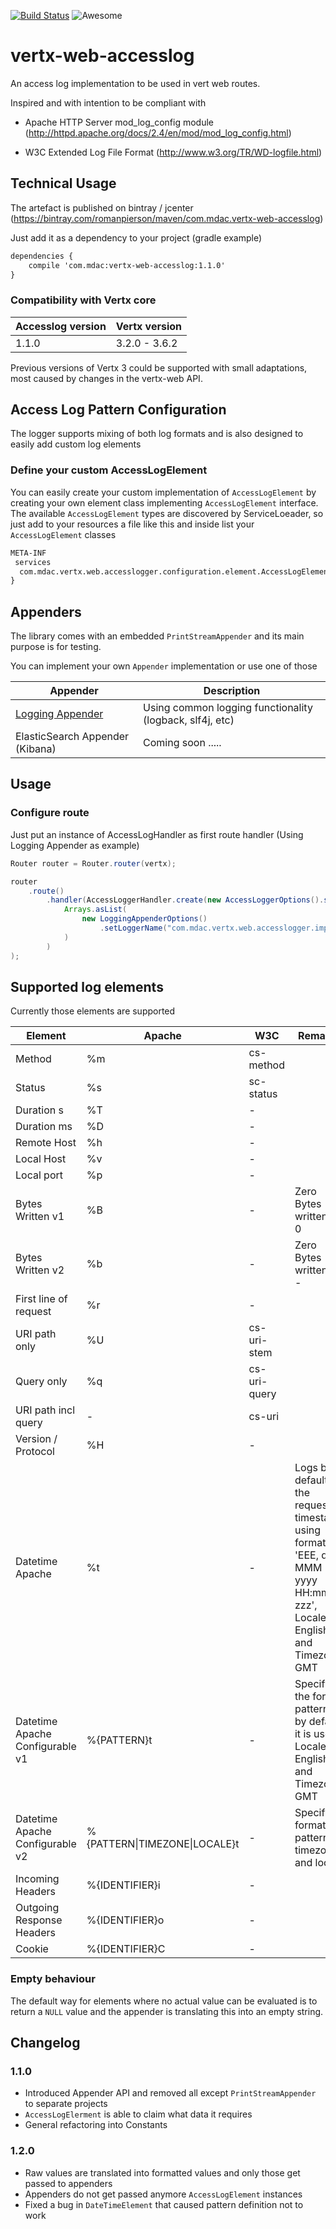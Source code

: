 [![Build Status](https://travis-ci.org/romanpierson/vertx-web-accesslog.svg?branch=master)](https://travis-ci.org/romanpierson/vertx-web-accesslog) ![Awesome](https://cdn.rawgit.com/sindresorhus/awesome/d7305f38d29fed78fa85652e3a63e154dd8e8829/media/badge.svg)

# vertx-web-accesslog

An access log implementation to be used in vert web routes.

Inspired and with intention to be compliant with

* Apache HTTP Server mod_log_config module (http://httpd.apache.org/docs/2.4/en/mod/mod_log_config.html)

* W3C Extended Log File Format (http://www.w3.org/TR/WD-logfile.html)

## Technical Usage

The artefact is published on bintray / jcenter (https://bintray.com/romanpierson/maven/com.mdac.vertx-web-accesslog)

Just add it as a dependency to your project (gradle example)

```xml
dependencies {
	compile 'com.mdac:vertx-web-accesslog:1.1.0'
}
```

### Compatibility with Vertx core

Accesslog version | Vertx version
----|------
1.1.0 | 3.2.0 - 3.6.2

Previous versions of Vertx 3 could be supported with small adaptations, most caused by changes in the vertx-web API.


## Access Log Pattern Configuration

The logger supports mixing of both log formats and is also designed to easily add custom log elements

### Define your custom AccessLogElement

You can easily create your custom implementation of `AccessLogElement` by creating your own element class implementing `AccessLogElement` interface. The available `AccessLogElement` types are discovered by ServiceLoeader, so just add to your resources a file like this and inside list your `AccessLogElement` classes

```xml
META-INF
 services
  com.mdac.vertx.web.accesslogger.configuration.element.AccessLogElement
}
```

## Appenders

The library comes with an embedded `PrintStreamAppender` and its main purpose is for testing.

You can implement your own `Appender` implementation or use one of those

Appender | Description
----|------
[Logging Appender](https://github.com/romanpierson/vertx-web-accesslog-logging-appender) | Using common logging functionality (logback, slf4j, etc)
ElasticSearch Appender (Kibana) | Coming soon .....


## Usage

### Configure route

Just put an instance of AccessLogHandler as first route handler (Using Logging Appender as example)

```java
Router router = Router.router(vertx);

router
	.route()
		.handler(AccessLoggerHandler.create(new AccessLoggerOptions().setPattern("%t %m %D %T"), 
			Arrays.asList(
				new LoggingAppenderOptions()
					.setLoggerName("com.mdac.vertx.web.accesslogger.impl.AccessLoggerHandlerImpl")
			)
		)
);
```

## Supported log elements

Currently those elements are supported

Element | Apache | W3C | Remarks
----|------|------------| --------
Method | %m  | cs-method | |
Status | %s  | sc-status | |
Duration s | %T  | - |  |
Duration ms | %D  | - | |
Remote Host | %h  | - |  |
Local Host | %v  | - |  |
Local port | %p  | - |  |
Bytes Written v1 | %B | - | Zero Bytes written as 0 |
Bytes Written v2 | %b | - | Zero Bytes written as - |
First line of request | %r  | - | |
URI path only | %U | cs-uri-stem | |
Query only | %q | cs-uri-query | |
URI path incl query | - | cs-uri | |
Version / Protocol | %H | - | |
Datetime Apache | %t | - | Logs by default the request timestamp using format 'EEE, dd MMM yyyy HH:mm:ss zzz', Locale English and Timezone GMT  |
| Datetime Apache Configurable v1 | %{PATTERN}t | - | Specify the format pattern, by default it is used Locale English and Timezone GMT |
| Datetime Apache Configurable v2 | %{PATTERN\|TIMEZONE\|LOCALE}t | - | Specify format pattern, timezone and locale |
Incoming Headers | %{IDENTIFIER}i  | - |  |
Outgoing Response Headers | %{IDENTIFIER}o  | - |  |
Cookie | %{IDENTIFIER}C  | - |  |

### Empty behaviour

The default way for elements where no actual value can be evaluated is to return a `NULL` value and the appender is translating this into an empty string. 

## Changelog

### 1.1.0

* Introduced Appender API and removed all except `PrintStreamAppender` to separate projects
* `AccessLogElerment` is able to claim what data it requires
* General refactoring into Constants

### 1.2.0

* Raw values are translated into formatted values and only those get passed to appenders
* Appenders do not get passed anymore `AccessLogElement` instances
* Fixed a bug in `DateTimeElement` that caused pattern definition not to work